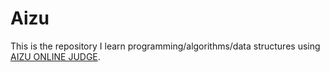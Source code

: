 # Aizu
This is the repository I learn programming/algorithms/data structures using [AIZU ONLINE JUDGE](http://judge.u-aizu.ac.jp/onlinejudge/).
